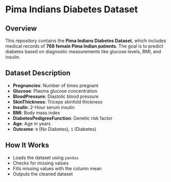 # Pima Indians Diabetes Dataset

## Overview  
This repository contains the **Pima Indians Diabetes Dataset**, which includes medical records of **768 female Pima Indian patients**. The goal is to predict diabetes based on diagnostic measurements like glucose levels, BMI, and insulin.  

## Dataset Description  
- **Pregnancies**: Number of times pregnant  
- **Glucose**: Plasma glucose concentration  
- **BloodPressure**: Diastolic blood pressure  
- **SkinThickness**: Triceps skinfold thickness  
- **Insulin**: 2-Hour serum insulin  
- **BMI**: Body mass index  
- **DiabetesPedigreeFunction**: Genetic risk factor  
- **Age**: Age in years  
- **Outcome**: `0` (No Diabetes), `1` (Diabetes)  

## How It Works  
- Loads the dataset using `pandas`  
- Checks for missing values  
- Fills missing values with the column mean  
- Outputs the cleaned dataset  


